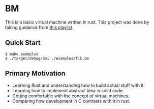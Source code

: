# BM

This is a basic virtual machine written in rust. This project was done by taking guidance from [this playlist](https://www.youtube.com/watch?v=0irYsCYuZws&list=PLpM-Dvs8t0VY73ytTCQqgvgCWttV3m8LM).


## Quick Start

```console
$ make examples
$ ./target/debug/bmi ./examples/fib.bm
```


## Primary Motivation

- Learning Rust and understanding how to build actual stuff with it.
- Learning how to implement abstract idea in solid code.
- Getting comfortable with the concept of virtual machines.
- Comparing how development in C contrasts with it in rust.

